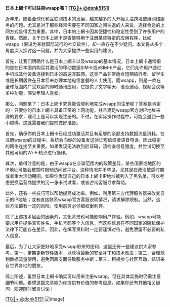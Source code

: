 **日本上網卡可以註冊wsapp嗎？[[TG💪+ @donk5151](https://t.me/s/donk5151)]**

近年来，随着全球化和互联网技术的发展，越来越多的人开始关注跨境使用网络服务的问题。尤其是对于那些经常需要在不同国家之间往返的人来说，选择合适的上网方式显得尤为重要。其中，日本的上網卡因其便捷性和稳定性受到了许多用户的青睐。然而，关于日本上網卡是否能够用于注册某些特定的应用程序，比如wsapp（假设为某款国际流行的社交软件），却一直存在不少疑问。本文将从多个角度深入探讨这一问题，并为大家提供一些实用的建议。

首先，让我们明确什么是日本上網卡以及wsapp的基本情况。日本上網卡通常指的是在日本国内购买并激活的移动数据SIM卡或eSIM卡产品，它们允许用户通过手机或其他设备连接到日本的高速互联网。这类产品非常适合短期旅行者、留学生或是长期居住在日本但未办理本地电信套餐的人士使用。而wsapp，则是一款在全球范围内广受欢迎的即时通讯应用，它提供了文字聊天、语音通话、视频会议等多种功能，深受年轻人喜爱。

那么，问题来了：日本上網卡究竟能否顺利地完成wsapp的注册呢？答案是肯定的！只要你的日本上網卡具备正常的上网功能，并且满足wsapp官方对IP地址来源的要求，理论上是可以实现注册的。不过，在实际操作过程中，可能会遇到一些小障碍，这就需要我们提前做好准备。

首先，确保你的日本上網卡已经成功激活并且有足够的余额支持数据流量消耗。在注册wsapp的过程中，系统会向你的设备发送验证短信或者语音电话，因此稳定的网络连接至关重要。如果发现无法收到验证码，请检查信号强度，并尝试切换至其他可用的Wi-Fi热点进行操作。

其次，值得注意的是，由于wsapp在全球范围内的政策差异，某些国家或地区的IP地址可能会被暂时限制访问该平台。这种情况并不罕见，尤其是在政治敏感时期或者重大活动期间。如果你发现自己的日本上網卡IP地址被列入了黑名单，可以考虑更换运营商提供的另一张卡试试看，或者咨询客服寻求帮助。

此外，还有一些技巧可以帮助提高成功率。例如，利用第三方代理服务器来改变显示的IP地址；或者直接联系wsapp官方客服说明情况，请求解除限制。当然，这些方法都有一定的风险，使用前务必仔细权衡利弊。

除了上述技术层面的因素外，文化背景也可能影响用户体验。例如，wsapp可能要求用户提供真实姓名、手机号码等个人信息，而这些信息在不同国家的隐私保护法律下可能存在差异。因此，在填写资料时一定要谨慎对待，避免泄露不必要的私人信息。

最后，为了让大家更好地享受wsapp带来的便利，这里还有一些建议供大家参考。第一，定期更新软件版本，以获得最新的安全补丁和技术改进；第二，合理规划数据流量使用，避免因超支而导致服务中断；第三，积极参与社区互动，结识来自世界各地的朋友。

综上所述，虽然日本上網卡确实可以用来注册wsapp，但在具体实施时仍需注意细节问题。希望这篇文章能为你提供有价值的参考信息。如果你还有其他相关疑问，欢迎随时留言讨论！

[[TG💪+ @donk5151](https://t.me/s/donk5151) ![Image](https://i.postimg.cc/rwNCRYN7/Snipaste-2025-04-30-17-27-05.png)]